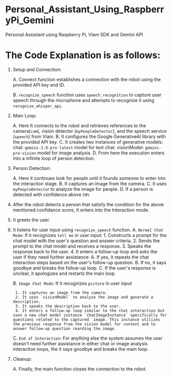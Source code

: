 # Personal_Assistant_Using_RaspberryPi_Gemini
Personal Assistant using Raspberry Pi, Viam SDK and Gemini API

# The Code Explanation is as follows:
1. Setup and Connection:

    A. Connect function establishes a connection with the robot using the provided API key and ID.

    B. `recognize_speech` function uses `speech_recognition` to capture user speech through the microphone and attempts to recognize it using `recognize_whisper_api`.

3. Main Loop:

    A. Here It connects to the robot and retrieves references to the camera(`cam`), vision detector (`myPeopleDetector`), and the speech service (`speech`) from Viam.
    B. It configures the Google GenerativeAI library with the provided API key.
    C. It creates two instances of generative models:
        chat: `gemini-1.0-pro-latest` model for text chat.
        visionModel: `gemini-pro-vision` model for image analysis.
    D. From here the execution enters into a infinite loop of person detection.

4. Person Detection:

    A. Here it continues look for people until it founds someone to enter into the interaction stage.
    B. It captures an image from the camera.
    C. It uses `myPeopleDetecto`r to analyze the image for people.
    D. If a person is detected with confidence above `50%`

5. After the robot detects a person that satisfy the condition for the above mentioned confidance score, It enters into the Interaction mode.
6. It greets the user.
7. It listens for user input using `recognize_speech` function.
    A. `Normal Chat Mode`: If it recognizes `tell me` in user input:
        1. Constructs a prompt for the chat model with the user's question and answer criteria.
        2. Sends the prompt to the chat model and receives a response.
        3. Speaks the response back to the user.
        4. It enters a follow-up loop and asks the user if they need further assistance:
            A. If yes, it repeats the chat interaction steps based on the user's follow-up question.
            B. If no, it says goodbye and breaks the follow-up loop.
            C. If the user's response is unclear, it apologizes and restarts the main loop.

    B. `Image Chat Mode`:  If it recognizes `picture` in user input

        1. It captures an image from the camera.
        2. It uses `visionModel` to analyze the image and generate a description.
        3. It speaks the description back to the user.
        4. It enters a follow-up loop similar to the chat interaction but uses a new chat model instance `chatImageInstance` specifically for questions related to the captured  image. This instance utilizes the previous response from the vision model for context and to answer follow-up question rearding the image.

    C.  `End of Interaction`: For anything else the system assumes the user doesn't need further assistance in either chat or image analysis interaction loops, the it says goodbye and breaks the main loop.
    
8. Cleanup:

    A. Finally, the main function closes the connection to the robot.
